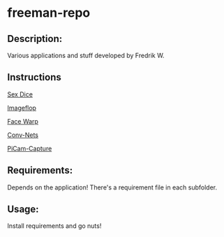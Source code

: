 # freeman-repo

## Description:
Various applications and stuff developed by Fredrik W.

## Instructions
[Sex Dice](sex-dice/)

[Imageflop](image-flop/)

[Face Warp](face-warp/)

[Conv-Nets](conv-nets/)

[PiCam-Capture](picam-capture/)

## Requirements:
Depends on the application!
There's a requirement file in each subfolder.

## Usage:
Install requirements and go nuts!

